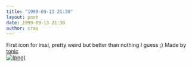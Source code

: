 ```yaml
---
title: "1999-09-13 21:30"
layout: post
date: 1999-09-13 21:30
author: cras
---
```

First icon for irssi, pretty weird but better than nothing I guess ;)
Made by [tonic](https://www.iki.fi/jetro/)  
[![(png)](/images/historical/irssi-icon.png)](/images/historical/irssi-icon.png)

